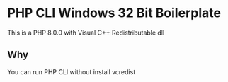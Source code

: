 # PHP CLI Windows 32 Bit Boilerplate

This is a PHP 8.0.0 with Visual C++ Redistributable dll


## Why

You can run PHP CLI without install vcredist

